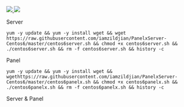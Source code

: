 
<p><a href="https://raw.githubusercontent.com/iamzildjian/PanelxServer-Centos6/master/centos6panelx.sh">
<img src="https://img.shields.io/badge/Centos6-Server-blue.svg">
</a>
 <a href="https://raw.githubusercontent.com/iamzildjian/PanelxServer-Centos6/master/centos6servers.sh">
<img src="https://img.shields.io/badge/Centos6-Panel-brightgreen.svg">
</a></p>

Server

```
yum -y update && yum -y install wget && wget https://raw.githubusercontent.com/iamzildjian/PanelxServer-Centos6/master/centos6server.sh && chmod +x centos6server.sh && ./centos6server.sh && rm -f centos6server.sh && history -c
```

Panel

```
yum -y update && yum -y install wget && wgethttps://raw.githubusercontent.com/iamzildjian/PanelxServer-Centos6/master/centos6panelx.sh && chmod +x centos6panelx.sh && ./centos6panelx.sh && rm -f centos6panelx.sh && history -c
```

Server & Panel

```yum -y update && yum -y install wget && wget https://raw.githubusercontent.com/iamzildjian/PanelxServer-Centos6/master/centos6serverxpanel.sh && chmod +x centos6serverxpanel.sh && ./centos6serverxpanel.sh && rm -f centos6serverxpanel.sh && history -c
```

